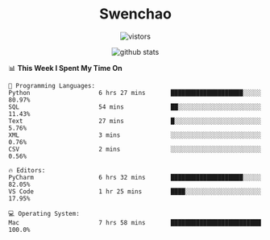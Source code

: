 <h1 align="center">Swenchao</h3>

<p align="center">
  <img src="https://visitor-badge.glitch.me/badge?page_id=Swenchao" alt="vistors" />
</p>

<p align="center">
  <img src="https://github-readme-stats.vercel.app/api?username=Swenchao&count_private=true&show_icons=true&theme=vue-dark&hide_title=true" alt="github stats" />
</p>

<!--START_SECTION:waka-->
📊 **This Week I Spent My Time On** 

```text
💬 Programming Languages: 
Python                   6 hrs 27 mins       ████████████████████░░░░░   80.97% 
SQL                      54 mins             ██░░░░░░░░░░░░░░░░░░░░░░░   11.43% 
Text                     27 mins             █░░░░░░░░░░░░░░░░░░░░░░░░   5.76% 
XML                      3 mins              ░░░░░░░░░░░░░░░░░░░░░░░░░   0.76% 
CSV                      2 mins              ░░░░░░░░░░░░░░░░░░░░░░░░░   0.56%

🔥 Editors: 
PyCharm                  6 hrs 32 mins       ████████████████████░░░░░   82.05% 
VS Code                  1 hr 25 mins        ████░░░░░░░░░░░░░░░░░░░░░   17.95%

💻 Operating System: 
Mac                      7 hrs 58 mins       █████████████████████████   100.0%

```


<!--END_SECTION:waka-->
